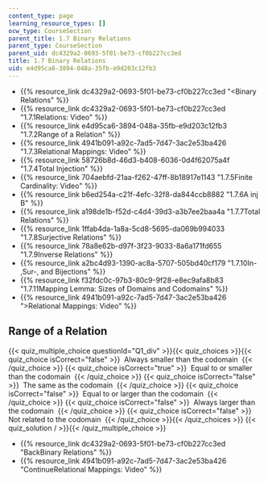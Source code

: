 ```yaml
---
content_type: page
learning_resource_types: []
ocw_type: CourseSection
parent_title: 1.7 Binary Relations
parent_type: CourseSection
parent_uid: dc4329a2-0693-5f01-be73-cf0b227cc3ed
title: 1.7 Binary Relations
uid: e4d95ca6-3894-048a-35fb-e9d203c12fb3
---
```


*   {{% resource_link dc4329a2-0693-5f01-be73-cf0b227cc3ed "\<Binary Relations" %}}
*   {{% resource_link dc4329a2-0693-5f01-be73-cf0b227cc3ed "1.7.1Relations: Video" %}}
*   {{% resource_link e4d95ca6-3894-048a-35fb-e9d203c12fb3 "1.7.2Range of a Relation" %}}
*   {{% resource_link 4941b091-a92c-7ad5-7d47-3ac2e53ba426 "1.7.3Relational Mappings: Video" %}}
*   {{% resource_link 58726b8d-46d3-b408-6036-0d4f62075a4f "1.7.4Total Injection" %}}
*   {{% resource_link 704aebfd-21aa-f262-47ff-8b18917e1143 "1.7.5Finite Cardinality: Video" %}}
*   {{% resource_link b6ed254a-c21f-4efc-32f8-da844ccb8882 "1.7.6A inj B" %}}
*   {{% resource_link a198de1b-f52d-c4d4-39d3-a3b7ee2baa4a "1.7.7Total Relations" %}}
*   {{% resource_link 1ffab4da-1a8a-5cd8-5695-da069b994033 "1.7.8Surjective Relations" %}}
*   {{% resource_link 78a8e62b-d97f-3f23-9033-8a6a171fd655 "1.7.9Inverse Relations" %}}
*   {{% resource_link a2bc4d93-1390-ac8a-5707-505bd40cf179 "1.7.10In- ,Sur-, and Bijections" %}}
*   {{% resource_link f32fdc0c-97b3-80c9-9f28-e8ec9afa8b83 "1.7.11Mapping Lemma: Sizes of Domains and Codomains" %}}
*   {{% resource_link 4941b091-a92c-7ad5-7d47-3ac2e53ba426 "\>Relational Mappings: Video" %}}

Range of a Relation
-------------------

  
{{< quiz_multiple_choice questionId="Q1_div" >}}{{< quiz_choices >}}{{< quiz_choice isCorrect="false" >}}&nbsp; Always smaller than the codomain &nbsp;{{< /quiz_choice >}}
{{< quiz_choice isCorrect="true" >}}&nbsp; Equal to or smaller than the codomain &nbsp;{{< /quiz_choice >}}
{{< quiz_choice isCorrect="false" >}}&nbsp; The same as the codomain &nbsp;{{< /quiz_choice >}}
{{< quiz_choice isCorrect="false" >}}&nbsp; Equal to or larger than the codomain &nbsp;{{< /quiz_choice >}}
{{< quiz_choice isCorrect="false" >}}&nbsp; Always larger than the codomain &nbsp;{{< /quiz_choice >}}
{{< quiz_choice isCorrect="false" >}}&nbsp; Not related to the codomain &nbsp;{{< /quiz_choice >}}{{< /quiz_choices >}}
{{< quiz_solution / >}}{{< /quiz_multiple_choice >}}

*   {{% resource_link dc4329a2-0693-5f01-be73-cf0b227cc3ed "BackBinary Relations" %}}
*   {{% resource_link 4941b091-a92c-7ad5-7d47-3ac2e53ba426 "ContinueRelational Mappings: Video" %}}